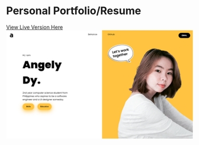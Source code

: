 # Personal Portfolio/Resume
[View Live Version Here](https://resume-angely.vercel.app)
![SamplePhoto](/assets/prev.png)